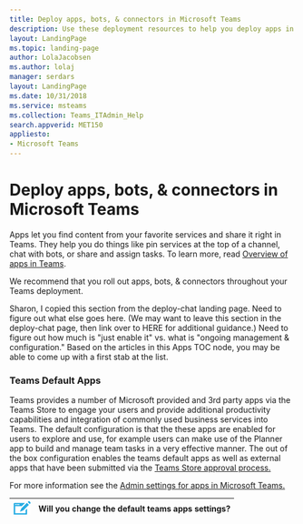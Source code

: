 ```yaml
---
title: Deploy apps, bots, & connectors in Microsoft Teams
description: Use these deployment resources to help you deploy apps in Microsoft.
layout: LandingPage
ms.topic: landing-page
author: LolaJacobsen
ms.author: lolaj
manager: serdars
layout: LandingPage
ms.date: 10/31/2018
ms.service: msteams
ms.collection: Teams_ITAdmin_Help
search.appverid: MET150
appliesto: 
- Microsoft Teams
---
```

# Deploy apps, bots, & connectors in Microsoft Teams


Apps let you find content from your favorite services and share it right in Teams. They help you do things like pin services at the top of a channel, chat with bots, or share and assign tasks. To learn more, read [Overview of apps in Teams](https://support.office.com/article/overview-of-apps-in-teams-747492ee-7cdd-4115-a993-8c7e7f98a3d0).

We recommend that you roll out apps, bots, & connectors throughout your Teams deployment. 

Sharon, I copied this section from the deploy-chat landing page. Need to figure out what else goes here. (We may want to leave this section in the deploy-chat page, then link over to HERE for additional guidance.) Need to figure out how much is "just enable it" vs. what is "ongoing management & configuration." Based on the articles in this Apps TOC node, you may be able to come up with a first stab at the list.
### Teams Default Apps 

Teams provides a number of Microsoft provided and 3rd party apps via the Teams
Store to engage your users and provide additional productivity capabilities and
integration of commonly used business services into Teams. The default
configuration is that the these apps are enabled for users to explore and use,
for example users can make use of the Planner app to build and manage team tasks
in a very effective manner. The out of the box configuration enables the teams
default apps as well as external apps that have been submitted via the [Teams
Store approval
process.](https://docs.microsoft.com/en-us/microsoftteams/platform/publishing/apps-publish#microsoft-teams-app-approval-process)

For more information see the [Admin settings for apps in Microsoft
Teams.](https://docs.microsoft.com/en-us/microsoftteams/admin-settings)

| <img src="media/audio_conferencing_image7.png" /> | Will you change the default teams apps settings? |
|------------------------------------------|--------------------------------------------------|







